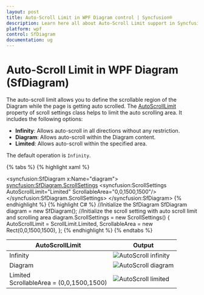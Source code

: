 ```yaml
---
layout: post
title: Auto-Scroll Limit in WPF Diagram control | Syncfusion®
description: Learn here all about Auto-Scroll Limit support in Syncfusion® WPF Diagram (SfDiagram) control and more.
platform: wpf
control: SfDiagram
documentation: ug
---
```


# Auto-Scroll Limit in WPF Diagram (SfDiagram)

The auto-scroll limit allows you to define the scrollable region of the Diagram while the page is getting auto scrolled. The [AutoScrollLimit](https://help.syncfusion.com/cr/wpf/Syncfusion.UI.Xaml.Diagram.ScrollSettings.html#Syncfusion_UI_Xaml_Diagram_ScrollSettings_AutoScrollLimit) property of scroll settings class helps to limit the auto scrolling area. It includes the following options:

* **Infinity**: Allows auto-scroll in all directions without any restriction.
* **Diagram**: Allows auto-scroll within the Diagram content.
* **Limited**: Allows auto-scroll within the specified area.

The default operation is `Infinity`.

{% tabs %}
{% highlight xaml %}
<!--Initialize the Sfdiagram-->
<syncfusion:SfDiagram x:Name="diagram">
    <!--Initialize the scroll setting class with auto scroll limit-->
    <syncfusion:SfDiagram.ScrollSettings>
        <syncfusion:ScrollSettings AutoScrollLimit="Limited" ScrollableArea="0,0,1500,1500"/>
    </syncfusion:SfDiagram.ScrollSettings>
</syncfusion:SfDiagram>
{% endhighlight %}
{% highlight C# %}
//Initialize the SfDiagram
SfDiagram diagram = new SfDiagram();
//Initialize the scroll setting with auto scroll limit and scrolling area
diagram.ScrollSettings = new ScrollSettings()
{
    AutoScrollLimit = ScrollLimit.Limited,
    ScrollableArea = new Rect(0,0,1500,1500),
};
{% endhighlight %}
{% endtabs %}

| AutoScrollLimit | Output |
|---|---|
| Infinity |![AutoScroll infinity](Scroll-Settings_images/AutoScrollInfinity.gif) |
| Diagram |![AutoScroll diagram](Scroll-Settings_images/AutoScrollDiagram.gif) |
| Limited <br> ScrollableArea = (0,0,1500,1500) | ![AutoScroll limited](Scroll-Settings_images/AutoScrollLimited.gif) |
